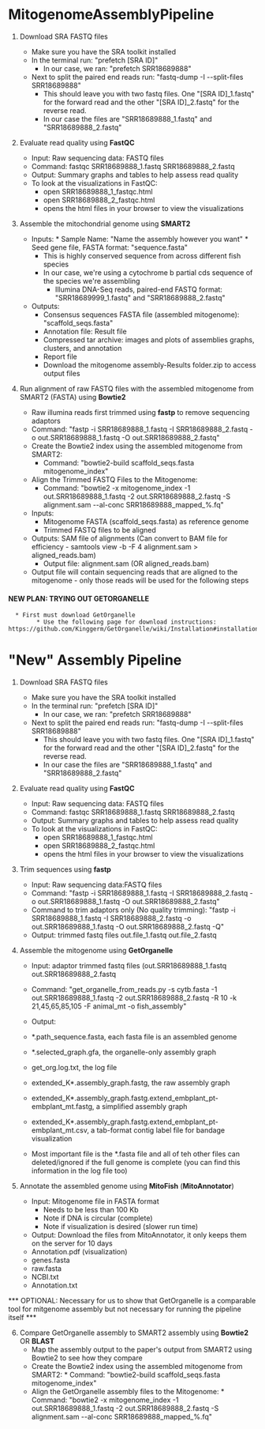 # MitogenomeAssemblyPipeline

1. Download SRA FASTQ files
     * Make sure you have the SRA toolkit installed
     * In the terminal run: "prefetch [SRA ID]"
          * In our case, we ran: "prefetch SRR18689888"
     * Next to split the paired end reads run: "fastq-dump -I --split-files SRR18689888"
          * This should leave you with two fastq files. One "[SRA ID]_1.fastq" for the forward read and the other "[SRA ID]_2.fastq" for the reverse read.
          * In our case the files are "SRR18689888_1.fastq" and "SRR18689888_2.fastq"

2. Evaluate read quality using __FastQC__
     * Input: Raw sequencing data: FASTQ files
     * Command: fastqc SRR18689888_1.fastq SRR18689888_2.fastq
     * Output: Summary graphs and tables to help assess read quality
     * To look at the visualizations in FastQC:
     	* open SRR18689888_1_fastqc.html
     	* open SRR18689888_2_fastqc.html
     	* opens the html files in your browser to view the visualizations
3. Assemble the mitochondrial genome using __SMART2__
    * Inputs:
          * Sample Name: "Name the assembly however you want" 
          * Seed gene file, FASTA format: "sequence.fasta"
		* This is highly conserved sequence from across different fish species
		* In our case, we're using a cytochrome b partial cds sequence of the species we're assembling
          * Illumina DNA-Seq reads, paired-end FASTQ format: "SRR18689999_1.fastq" and "SRR18689888_2.fastq"
     * Outputs:
          * Consensus sequences FASTA file (assembled mitogenome): "scaffold_seqs.fasta"
          * Annotation file: Result file 
          * Compressed tar archive: images and plots of assemblies graphs, clusters, and annotation
          * Report file
          * Download the mitogenome assembly-Results folder.zip to access output files
4. Run alignment of raw FASTQ files with the assembled mitogenome from SMART2 (FASTA) using __Bowtie2__
     * Raw illumina reads first trimmed using __fastp__ to remove sequencing adaptors
     * Command: "fastp -i SRR18689888_1.fastq -I SRR18689888_2.fastq -o out.SRR18689888_1.fastq -O out.SRR18689888_2.fastq"
     * Create the Bowtie2 index using the assembled mitogenome from SMART2:
          * Command: "bowtie2-build scaffold_seqs.fasta mitogenome_index"
     * Align the Trimmed FASTQ Files to the Mitogenome:
          * Command: "bowtie2 -x mitogenome_index -1 out.SRR18689888_1.fastq -2 out.SRR18689888_2.fastq -S alignment.sam --al-conc SRR18689888_mapped_%.fq"
     * Inputs:
          * Mitogenome FASTA (scaffold_seqs.fasta) as reference genome
          * Trimmed FASTQ files to be aligned
     * Outputs: SAM file of alignments (Can convert to BAM file for efficiency - samtools view -b -F 4 alignment.sam > aligned_reads.bam)
     	* Output file: alignment.sam (OR aligned_reads.bam)
     * Output file will contain sequencing reads that are aligned to the mitogenome - only those reads  will be used for the following steps


#### NEW PLAN: TRYING OUT GETORGANELLE
      * First must download GetOrganelle
            * Use the following page for download instructions: https://github.com/Kinggerm/GetOrganelle/wiki/Installation#installation


# "New" Assembly Pipeline
1. Download SRA FASTQ files
     * Make sure you have the SRA toolkit installed
     * In the terminal run: "prefetch [SRA ID]"
          * In our case, we ran: "prefetch SRR18689888"
     * Next to split the paired end reads run: "fastq-dump -I --split-files SRR18689888"
          * This should leave you with two fastq files. One "[SRA ID]_1.fastq" for the forward read and the other "[SRA ID]_2.fastq" for the reverse read.
          * In our case the files are "SRR18689888_1.fastq" and "SRR18689888_2.fastq"

2. Evaluate read quality using __FastQC__
     * Input: Raw sequencing data: FASTQ files
     * Command: fastqc SRR18689888_1.fastq SRR18689888_2.fastq
     * Output: Summary graphs and tables to help assess read quality
     * To look at the visualizations in FastQC:
     	* open SRR18689888_1_fastqc.html
     	* open SRR18689888_2_fastqc.html
     	* opens the html files in your browser to view the visualizations
3. Trim sequences using __fastp__
   * Input: Raw sequencing data:FASTQ files
   * Command: "fastp -i SRR18689888_1.fastq -I SRR18689888_2.fastq -o out.SRR18689888_1.fastq -O out.SRR18689888_2.fastq"
   * Command to trim adaptors only (No quality trimming): "fastp -i SRR18689888_1.fastq -I SRR18689888_2.fastq -o out.SRR18689888_1.fastq -O out.SRR18689888_2.fastq -Q"
   * Output: trimmed fastq files out.file_1.fastq out.file_2.fastq

4. Assemble the mitogenome using __GetOrganelle__
   * Input: adaptor trimmed fastq files (out.SRR18689888_1.fastq out.SRR18689888_2.fastq
   * Command: "get_organelle_from_reads.py -s cytb.fasta -1 out.SRR18689888_1.fastq -2 out.SRR18689888_2.fastq -R 10 -k 21,45,65,85,105 -F animal_mt -o fish_assembly"
   * Output: 
   	* *.path_sequence.fasta, each fasta file is an assembled genome
   	* *.selected_graph.gfa, the organelle-only assembly graph 
   	* get_org.log.txt, the log file 
   	* extended_K*.assembly_graph.fastg, the raw assembly graph
   	* extended_K*.assembly_graph.fastg.extend_embplant_pt-embplant_mt.fastg, a simplified assembly graph
   	* extended_K*.assembly_graph.fastg.extend_embplant_pt-embplant_mt.csv, a tab-format contig label file for bandage visualization

   * Most important file is the *.fasta file and all of teh other files can deleted/ignored if the full genome is complete (you can find this information in the log file too)

6. Annotate the assembled genome using __MitoFish__ (__MitoAnnotator__)
   * Input: Mitogenome file in FASTA format
     	* Needs to be less than 100 Kb
     	* Note if DNA is circular (complete)
     	* Note if visualization is desired (slower run time)
   * Output: Download the files from MitoAnnotator, it only keeps them on the server for 10 days 
   	* Annotation.pdf (visualization)
   	* genes.fasta
   	* raw.fasta
   	* NCBI.txt
   	* Annotation.txt
  


*** OPTIONAL: Necessary for us to show that GetOrganelle is a comparable tool for mitgenome assembly but not necessary for running the pipeline itself *** 


6. Compare GetOrganelle assembly to SMART2 assembly using __Bowtie2__ OR __BLAST__
   * Map the assembly output to the paper's output from SMART2 using Bowtie2 to see how they compare
   * Create the Bowtie2 index using the assembled mitogenome from SMART2:
          * Command: "bowtie2-build scaffold_seqs.fasta mitogenome_index"
   * Align the GetOrganelle assembly files to the Mitogenome:
          * Command: "bowtie2 -x mitogenome_index -1 out.SRR18689888_1.fastq -2 out.SRR18689888_2.fastq -S alignment.sam --al-conc SRR18689888_mapped_%.fq"


   
	   

